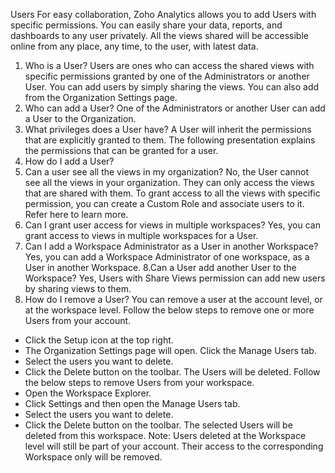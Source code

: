 Users
For easy collaboration, Zoho Analytics allows you to add Users with specific permissions. You can easily share your data, reports, and dashboards to any user privately. All the views shared will be accessible online from any place, any time, to the user, with latest data.
1. Who is a User?
Users are ones who can access the shared views with specific permissions granted by one of the Administrators or another User. You can add users by simply sharing the views. You can also add from the Organization Settings page.
2. Who can add a User?
One of the Administrators or another User can add a User to the Organization.
3. What privileges does a User have?
A User will inherit the permissions that are explicitly granted to them. The following presentation explains the permissions that can be granted for a user.
4. How do I add a User?
5. Can a user see all the views in my organization?
No, the User cannot see all the views in your organization. They can only access the views that are shared with them.
To grant access to all the views with specific permission, you can create a Custom Role and associate users to it. Refer here to learn more.
6. Can I grant user access for views in multiple workspaces?
Yes, you can grant access to views in multiple workspaces for a User.
7. Can I add a Workspace Administrator as a User in another Workspace?
Yes, you can add a Workspace Administrator of one workspace, as a User in another Workspace.
8.Can a User add another User to the Workspace?
Yes, Users with Share Views permission can add new users by sharing views to them.
9. How do I remove a User?
You can remove a user at the account level, or at the workspace level.
Follow the below steps to remove one or more Users from your account.
- Click the Setup icon at the top right.
- The Organization Settings page will open. Click the Manage Users tab.
- Select the users you want to delete.
- Click the Delete button on the toolbar. The Users will be deleted.
Follow the below steps to remove Users from your workspace.
- Open the Workspace Explorer.
- Click Settings and then open the Manage Users tab.
- Select the users you want to delete.
- Click the Delete button on the toolbar. The selected Users will be deleted from this workspace.
Note: Users deleted at the Workspace level will still be part of your account. Their access to the corresponding Workspace only will be removed.